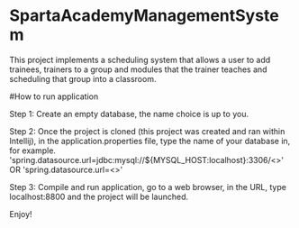 # SpartaAcademyManagementSystem

This project implements a scheduling system that allows a user to add trainees, trainers to a group and modules that the trainer teaches and scheduling that group into a classroom. 

#How to run application

Step 1: Create an empty database, the name choice is up to you.

Step 2: Once the project is cloned (this project was created and ran within Intellij), in the application.properties file, type the name of your database in, for example.
'spring.datasource.url=jdbc:mysql://${MYSQL_HOST:localhost}:3306/<<database name here>>' 
  OR
'spring.datasource.url=<<add database path here>>' 
  
  Step 3:
  Compile and run application, go to a web browser, in the URL, type localhost:8800 and the project will be launched.
  
  Enjoy!
